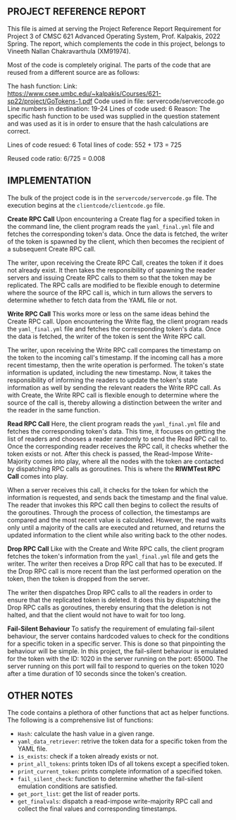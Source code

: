 PROJECT REFERENCE REPORT
-------------------------

This file is aimed at serving the Project Reference Report Requirement for Project 3 of CMSC 621 Advanced Operating System, Prof. Kalpakis, 2022 Spring. The report, which complements the code in this project, belongs to Vineeth Nallan Chakravarthula (XM91974).

Most of the code is completely original. The parts of the code that are reused from a different source are as follows:

The hash function:
    Link: https://www.csee.umbc.edu/~kalpakis/Courses/621-sp22/project/GoTokens-1.pdf
    Code used in file: servercode/servercode.go
    Line numbers in destination: 19-24
    Lines of code used: 6
    Reason: The specific hash function to be used was supplied in the question statement and was used as it is in order to ensure that the hash calculations are correct.

Lines of code resued: 6
Total lines of code: 552 + 173 = 725

Reused code ratio: 6/725 = 0.008


IMPLEMENTATION
-------------------------

The bulk of the project code is in the `servercode/servercode.go` file. The execution begins at the `clientcode/clientcode.go` file. 

**Create RPC Call**
Upon encountering a Create flag for a specified token in the command line, the client program reads the `yaml_final.yml` file and fetches the corresponding token's data. Once the data is fetched, the writer of the token is spawned by the client, which then becomes the recipient of a subsequent Create RPC call.

The writer, upon receiving the Create RPC Call, creates the token if it does not already exist. It then takes the responsibility of spawning the reader servers and issuing Create RPC calls to them so that the token may be replicated. The RPC calls are modified to be flexible enough to determine where the source of the RPC call is, which in turn allows the servers to determine whether to fetch data from the YAML file or not.


**Write RPC Call**
This works more or less on the same ideas behind the Create RPC call. Upon encountering the Write flag, the client program reads the `yaml_final.yml` file and fetches the corresponding token's data. Once the data is fetched, the writer of the token is sent the Write RPC call.

The writer, upon receiving the Write RPC call compares the timestamp on the token to the incoming call's timestamp. If the incoming call has a more recent timestamp, then the write operation is performed. The token's state information is updated, including the new timestamp. Now, it takes the responsibility of informing the readers to update the token's state information as well by sending the relevant readers the Write RPC call. As with Create, the Write RPC call is flexible enough to determine where the source of the call is, thereby allowing a distinction between the writer and the reader in the same function.


**Read RPC Call**
Here, the client program reads the `yaml_final.yml` file and fetches the corresponding token's data. This time, it focuses on getting the list of readers and chooses a reader randomly to send the Read RPC call to. Once the corresponding reader receives the RPC call, it checks whether the token exists or not. After this check is passed, the Read-Impose Write-Majority comes into play, where all the nodes with the token are contacted by dispatching RPC calls as goroutines. This is where the **RIWMTest RPC Call** comes into play. 

When a server receives this call, it checks for the token for which the information is requested, and sends back the timestamp and the final value. The reader that invokes this RPC call then begins to collect the results of the goroutines. Through the process of collection, the timestamps are compared and the most recent value is calculated. However, the read waits only until a majority of the calls are executed and returned, and returns the updated information to the client while also writing back to the other nodes.


**Drop RPC Call**
Like with the Create and Write RPC calls, the client program fetches the token's information from the `yaml_final.yml` file and gets the writer. The writer then receives a Drop RPC call that has to be executed. If the Drop RPC call is more recent than the last performed operation on the token, then the token is dropped from the server. 

The writer then dispatches Drop RPC calls to all the readers in order to ensure that the replicated token is deleted. It does this by dispatching the Drop RPC calls as goroutines, thereby ensuring that the deletion is not halted, and that the client would not have to wait for too long.


**Fail-Silent Behaviour**
To satisfy the requirement of emulating fail-silent behaviour, the server contains hardcoded values to check for the conditions for a specific token in a specific server. This is done so that pinpointing the behaviour will be simple. In this project, the fail-silent behaviour is emulated for the token with the ID: 1020 in the server running on the port: 65000. The server running on this port will fail to respond to queries on the token 1020 after a time duration of 10 seconds since the token's creation.


OTHER NOTES
-------------------------

The code contains a plethora of other functions that act as helper functions. The following is a comprehensive list of functions:

* `Hash`: calculate the hash value in a given range.
* `yaml_data_retriever`: retrive the token data for a specific token from the YAML file.
* `is_exists`: check if a token already exists or not.
* `print_all_tokens`: prints token IDs of all tokens except a specified token.
* `print_current_token`: prints complete information of a specified token.
* `fail_silent_check`: function to determine whether the fail-silent emulation conditions are satisfied.
* `get_port_list`: get the list of reader ports.
* `get_finalvals`: dispatch a read-impose write-majority RPC call and collect the final values and corresponding timestamps.